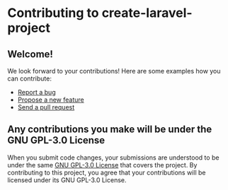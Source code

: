 # Contributing to create-laravel-project

## Welcome!

We look forward to your contributions! Here are some examples how you can contribute:

* [Report a bug](https://github.com/BoonWeb/create-laravel-project/issues/new?labels=type/bug&template=BUG.md)
* [Propose a new feature](https://github.com/BoonWeb/create-laravel-project/issues/new?labels=type/enhancement&template=FEATURE_REQUEST.md)
* [Send a pull request](https://github.com/BoonWeb/create-laravel-project/pulls)

## Any contributions you make will be under the GNU GPL-3.0 License

When you submit code changes, your submissions are understood to be under the same [GNU GPL-3.0 License](LICENSE) that 
covers the project. By contributing to this project, you agree that your contributions will be licensed under its
GNU GPL-3.0 License.
